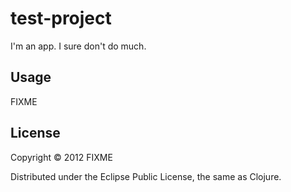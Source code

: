 # test-project

I'm an app. I sure don't do much.

## Usage

FIXME

## License

Copyright © 2012 FIXME

Distributed under the Eclipse Public License, the same as Clojure.
